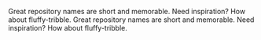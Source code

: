 
Great repository names are short and memorable. Need inspiration? How about fluffy-tribble.
Great repository names are short and memorable. Need inspiration? How about fluffy-tribble.
